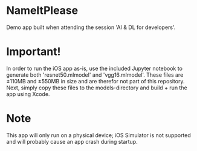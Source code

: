 # NameItPlease
Demo app built when attending the session 'AI &amp; DL for developers'.

# Important!
In order to run the iOS app as-is, use the included Jupyter notebook to generate both 'resnet50.mlmodel' and 'vgg16.mlmodel'. These files are ±110MB and ±550MB in size and are therefor not part of this repository. Next, simply copy these files to the models-directory and build + run the app using Xcode.

# Note
This app will only run on a physical device; iOS Simulator is not supported and will probably cause an app crash during startup.
